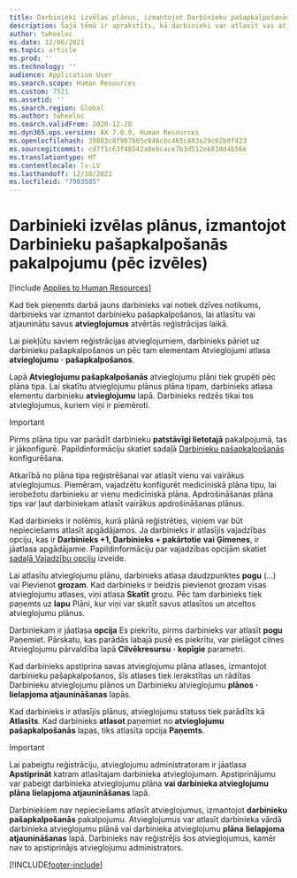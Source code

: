 ```yaml
---
title: Darbinieki izvēlas plānus, izmantojot Darbinieku pašapkalpošanās pakalpojumu (pēc izvēles)
description: Šajā tēmā ir aprakstīts, kā darbinieki var atlasīt vai atjaunināt savus atvieglojumus.
author: twheeloc
ms.date: 12/06/2021
ms.topic: article
ms.prod: ''
ms.technology: ''
audience: Application User
ms.search.scope: Human Resources
ms.custom: 7521
ms.assetid: ''
ms.search.region: Global
ms.author: twheeloc
ms.search.validFrom: 2020-12-28
ms.dyn365.ops.version: AX 7.0.0, Human Resources
ms.openlocfilehash: 39083c8f907b05c646cbc465c883e29c62b0f423
ms.sourcegitcommit: cd7f1c63f48542a8ebcace7b3d512eb810d4b56e
ms.translationtype: HT
ms.contentlocale: lv-LV
ms.lasthandoff: 12/10/2021
ms.locfileid: "7903585"
---
```

# <a name="employees-select-plans-by-using-employee-self-service-optional"></a>Darbinieki izvēlas plānus, izmantojot Darbinieku pašapkalpošanās pakalpojumu (pēc izvēles)

[!include [Applies to Human Resources](../includes/applies-to-hr.md)]

Kad tiek pieņemts darbā jauns darbinieks vai notiek dzīves notikums, darbinieks var izmantot darbinieku pašapkalpošanos, lai atlasītu vai atjauninātu savus **atvieglojumus** atvērtās reģistrācijas laikā.

Lai piekļūtu saviem reģistrācijas atvieglojumiem, darbinieks pāriet uz darbinieku pašapkalpošanos un pēc tam elementam Atvieglojumi atlasa **atvieglojumu** **·** **pašapkalpošanos**.

Lapā **Atvieglojumu pašapkalpošanās** atvieglojumu plāni tiek grupēti pēc plāna tipa. Lai skatītu atvieglojumu plānus plāna tipam, darbinieks atlasa elementu darbinieku **atvieglojumu** lapā. Darbinieks redzēs tikai tos atvieglojumus, kuriem viņi ir piemēroti.

> [!IMPORTANT]
> Pirms plāna tipu var parādīt darbinieku **patstāvīgi lietotajā** pakalpojumā, tas ir jākonfigurē. Papildinformāciju skatiet sadaļā [Darbinieku pašapkalpošanās](/hr-benefits-setup-employee-self-service.md) konfigurēšana.

Atkarībā no plāna tipa reģistrēšanai var atlasīt vienu vai vairākus atvieglojumus. Piemēram, vajadzētu konfigurēt medicīniskā plāna tipu, lai ierobežotu darbinieku ar vienu medicīniskā plāna. Apdrošināšanas plāna tips var ļaut darbiniekam atlasīt vairākus apdrošināšanas plānus.

Kad darbinieks ir nolēmis, kurā plānā reģistrēties, viņiem var būt nepieciešams atlasīt apgādājamos. Ja darbinieks ir atlasījis vajadzības opciju, kas ir **Darbinieks +1, Darbinieks + pakārtotie** **vai** **Ģimenes**, ir jāatlasa apgādājamie. Papildinformāciju par vajadzības opcijām skatiet [sadaļā Vajadzību opciju](/hr-benefits-setup-coverage-options.md) izveide.

Lai atlasītu atvieglojumu plānu, darbinieks atlasa daudzpunktes **pogu** (...) vai Pievienot **grozam**. Kad darbinieks ir beidzis pievienot grozam visas atvieglojumu atlases, viņi atlasa **Skatīt** grozu. Pēc tam darbinieks tiek paņemts uz **lapu** Plāni, kur viņi var skatīt savus atlasītos un atceltos atvieglojumu plānus.

Darbiniekam ir jāatlasa **opcija** Es piekrītu, pirms darbinieks var atlasīt **pogu** Paņemiet. Pārskatu, kas parādās labajā pusē es piekrītu, var pielāgot cilnes Atvieglojumu pārvaldība lapā **Cilvēkresursu** **·** **kopīgie** parametri.

Kad darbinieks apstiprina savas atvieglojumu plāna atlases, izmantojot darbinieku pašapkalpošanos, šīs atlases tiek ierakstītas un rādītas Darbinieku atvieglojumu plānos un Darbinieku atvieglojumu **plānos** **·** **lielapjoma atjaunināšanas** lapās.

Kad darbinieks ir atlasījis plānus, atvieglojumu statuss tiek parādīts kā **Atlasīts**. Kad darbinieks **atlasot** paņemiet no **atvieglojumu pašapkalpošanās** lapas, tiks atlasīta opcija **Paņemts**.

> [!IMPORTANT]
> Lai pabeigtu reģistrāciju, atvieglojumu administratoram ir jāatlasa **Apstiprināt** katram atlasītajam darbinieka atvieglojumam. Apstiprinājumu var pabeigt darbinieka atvieglojumu plāna **vai darbinieka atvieglojumu plāna** **lielapjoma atjaunināšanas** lapā.
>

Darbiniekiem nav nepieciešams atlasīt atvieglojumus, izmantojot **darbinieku pašapkalpošanās** pakalpojumu. Atvieglojumus var atlasīt darbinieka vārdā darbinieka atvieglojumu plānā vai darbinieka atvieglojumu **plāna** **lielapjoma atjaunināšanas** lapā. Darbinieks nav reģistrējis šos atvieglojumus, kamēr nav to apstiprinājis atvieglojumu administrators.

[!INCLUDE[footer-include](../includes/footer-banner.md)]
